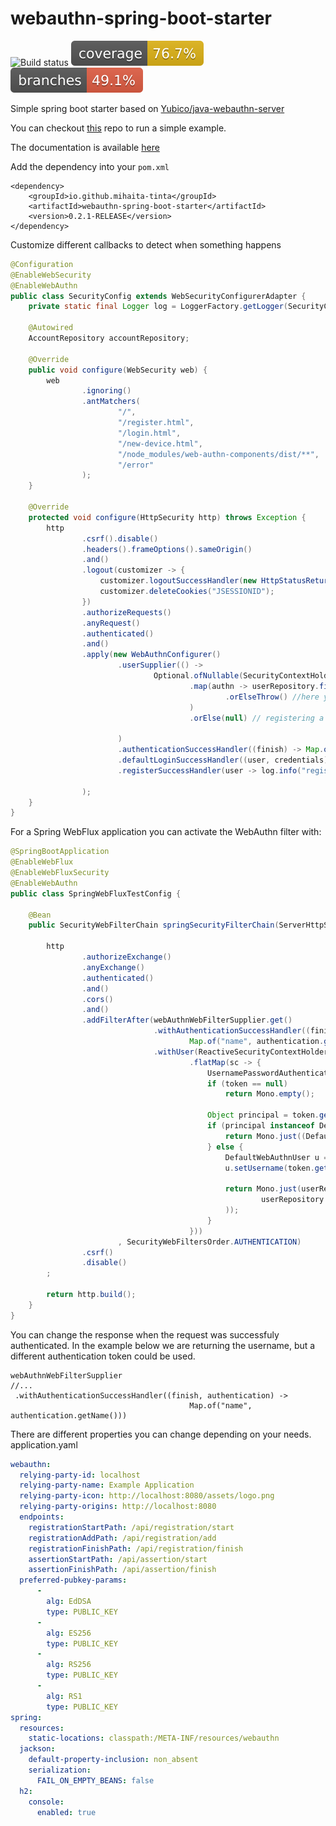 # webauthn-spring-boot-starter
![Build status](https://github.com/mihaita-tinta/spring-boot-starter-webauthn/actions/workflows/maven.yml/badge.svg?branch=main)
![Code coverage](.github/badges/jacoco.svg)
![Code coverage](.github/badges/branches.svg)

Simple spring boot starter based on [Yubico/java-webauthn-server](https://github.com/Yubico/java-webauthn-server)

You can checkout [this](https://github.com/mihaita-tinta/spring-boot-starter-webauthn-demo) repo to run a simple example.

The documentation is available [here](https://webauthn-spring-boot-starter.glitch.me/)

Add the dependency into your `pom.xml`
```
<dependency>
    <groupId>io.github.mihaita-tinta</groupId>
    <artifactId>webauthn-spring-boot-starter</artifactId>
    <version>0.2.1-RELEASE</version>
</dependency>
```
Customize different callbacks to detect when something happens

```java
@Configuration
@EnableWebSecurity
@EnableWebAuthn
public class SecurityConfig extends WebSecurityConfigurerAdapter {
    private static final Logger log = LoggerFactory.getLogger(SecurityConfig.class);

    @Autowired
    AccountRepository accountRepository;

    @Override
    public void configure(WebSecurity web) {
        web
                .ignoring()
                .antMatchers(
                        "/",
                        "/register.html",
                        "/login.html",
                        "/new-device.html",
                        "/node_modules/web-authn-components/dist/**",
                        "/error"
                );
    }

    @Override
    protected void configure(HttpSecurity http) throws Exception {
        http
                .csrf().disable()
                .headers().frameOptions().sameOrigin()
                .and()
                .logout(customizer -> {
                    customizer.logoutSuccessHandler(new HttpStatusReturningLogoutSuccessHandler());
                    customizer.deleteCookies("JSESSIONID");
                })
                .authorizeRequests()
                .anyRequest()
                .authenticated()
                .and()
                .apply(new WebAuthnConfigurer()
                        .userSupplier(() ->
                                Optional.ofNullable(SecurityContextHolder.getContext().getAuthentication())
                                        .map(authn -> userRepository.findByUsername(authn.getName())
                                                .orElseThrow() //here you can migrate users in the webauthn user repository
                                        )
                                        .orElse(null) // registering a new user account for unauthenticated requests

                        )
                        .authenticationSuccessHandler((finish) -> Map.of("username", finish.getUser().getUsername()))
                        .defaultLoginSuccessHandler((user, credentials) -> log.info("login - user: {} with credentials: {}", user, credentials))
                        .registerSuccessHandler(user -> log.info("registerSuccessHandler - user: {}", user))

                );
    }
}

```

For a Spring WebFlux application you can activate the WebAuthn filter with:

```java
@SpringBootApplication
@EnableWebFlux
@EnableWebFluxSecurity
@EnableWebAuthn
public class SpringWebFluxTestConfig {
    
    @Bean
    public SecurityWebFilterChain springSecurityFilterChain(ServerHttpSecurity http, Supplier<WebAuthnWebFilter> webAuthnWebFilterSupplier) {

        http
                .authorizeExchange()
                .anyExchange()
                .authenticated()
                .and()
                .cors()
                .and()
                .addFilterAfter(webAuthnWebFilterSupplier.get()
                                .withAuthenticationSuccessHandler((finish, authentication) ->
                                        Map.of("name", authentication.getName()))
                                .withUser(ReactiveSecurityContextHolder.getContext()
                                        .flatMap(sc -> {
                                            UsernamePasswordAuthenticationToken token = (UsernamePasswordAuthenticationToken) sc.getAuthentication();
                                            if (token == null)
                                                return Mono.empty();

                                            Object principal = token.getPrincipal();
                                            if (principal instanceof DefaultWebAuthnUser) {
                                                return Mono.just((DefaultWebAuthnUser) principal);
                                            } else {
                                                DefaultWebAuthnUser u = new DefaultWebAuthnUser();
                                                u.setUsername(token.getName());

                                                return Mono.just(userRepository.findByUsername(u.getUsername()).orElseGet(() ->
                                                        userRepository.save(u)
                                                ));
                                            }
                                        }))
                        , SecurityWebFiltersOrder.AUTHENTICATION)
                .csrf()
                .disable()
        ;

        return http.build();
    }
}
```
You can change the response when the request was successfuly authenticated. In the example below we are returning the username, but a different authentication token could be used.
```
webAuthnWebFilterSupplier
//...
 .withAuthenticationSuccessHandler((finish, authentication) ->
                                        Map.of("name", authentication.getName()))
```

There are different properties you can change depending on your needs.
application.yaml

```yaml
webauthn:
  relying-party-id: localhost
  relying-party-name: Example Application
  relying-party-icon: http://localhost:8080/assets/logo.png
  relying-party-origins: http://localhost:8080
  endpoints:
    registrationStartPath: /api/registration/start
    registrationAddPath: /api/registration/add
    registrationFinishPath: /api/registration/finish
    assertionStartPath: /api/assertion/start
    assertionFinishPath: /api/assertion/finish
  preferred-pubkey-params:
      -
        alg: EdDSA
        type: PUBLIC_KEY
      -
        alg: ES256
        type: PUBLIC_KEY
      -
        alg: RS256
        type: PUBLIC_KEY
      -
        alg: RS1
        type: PUBLIC_KEY
spring:
  resources:
    static-locations: classpath:/META-INF/resources/webauthn
  jackson:
    default-property-inclusion: non_absent
    serialization:
      FAIL_ON_EMPTY_BEANS: false
  h2:
    console:
      enabled: true
```
